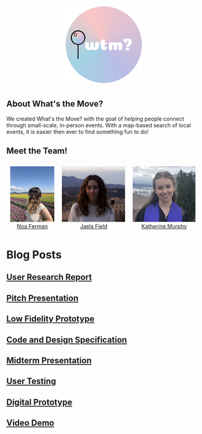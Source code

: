 <div style="display: flex; flex-wrap: nowrap; justify-content: center;">
    <figure style="text-align: center; margin: 10px;">
        <img src="blog-imgs/Logo.png" alt="Logo" style="width: auto; max-height: 200px; object-fit: contain;" />
    </figure>
</div>


## About What's the Move?
We created What's the Move? with the goal of helping people connect through small-scale, in-person events.
With a map-based search of local events, it is easier then ever to find something fun to do!

## Meet the Team!

<div style="display: flex; flex-wrap: nowrap; justify-content: center;">
    <figure style="text-align: center; margin: 10px;">
        <img src="blog-imgs/Noa.jpg" alt="Noa" style="width: auto; max-height: 200px; object-fit: contain;" />
        <figcaption><a href="https://www.linkedin.com/in/noaferman">Noa Ferman</a></figcaption>
    </figure>
    <figure style="text-align: center; margin: 10px;">
        <img src="blog-imgs/Jaela.png" alt="Jaela" style="width: auto; max-height: 200px; object-fit: contain;" />
        <figcaption><a href="https://www.linkedin.com/in/jaela-field/">Jaela Field</a></figcaption>
    </figure>
    <figure style="text-align: center; margin: 10px;">
        <img src="blog-imgs/Katherine.png" alt="Katherine" style="width: auto; max-height: 200px; object-fit: contain;" />
        <figcaption><a href="https://www.linkedin.com/in/katherine2001/">Katherine Murphy</a></figcaption>
    </figure>
</div>

# Blog Posts

## [User Research Report](/G1.md)

## [Pitch Presentation](/G2.md)

## [Low Fidelity Prototype](/G3.md)

## [Code and Design Specification](/G4.md)

## [Midterm Presentation](/G5.md)

## [User Testing](/G6.md)

## [Digital Prototype](/G7.md)

## [Video Demo](/G8.md)